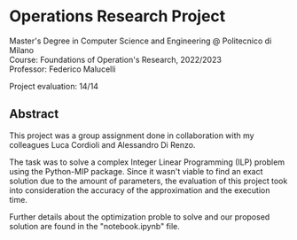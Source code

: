 # Operations Research Project

Master's Degree in Computer Science and Engineering @ Politecnico di Milano\
Course: Foundations of Operation's Research, 2022/2023\
Professor: Federico Malucelli

Project evaluation: 14/14

## Abstract

This project was a group assignment done in collaboration with my colleagues Luca Cordioli and Alessandro Di Renzo.

The task was to solve a complex Integer Linear Programming (ILP) problem using the Python-MIP package.
Since it wasn't viable to find an exact solution due to the amount of parameters, the evaluation of this project took into consideration the accuracy of the approximation and the execution time.

Further details about the optimization proble to solve and our proposed solution are found in the "notebook.ipynb" file.
